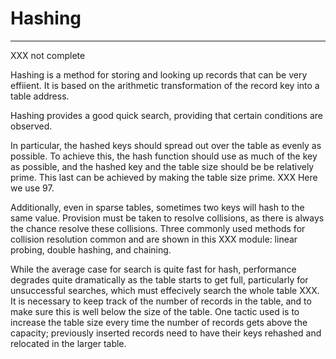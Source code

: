 # Hashing
---

XXX not complete

Hashing is a method for storing and looking up records that can be very
effiient.  It is based on the arithmetic transformation of the record
key into a table address.

Hashing provides a good quick search, providing that certain conditions
are observed.

In particular, the hashed keys should spread out over the table as evenly
as possible.  To achieve this, the hash function should use as much
of the key as possible, and the hashed key and the table size should
be be relatively prime.  This last can be achieved by making the table
size prime.
XXX Here we use 97.

Additionally, even in sparse tables, sometimes two keys will hash to the
same value. Provision must be taken to resolve collisions, as there is
always the chance resolve these collisions. Three commonly used methods
for collision resolution common and are shown in this XXX module: linear
probing, double hashing, and chaining.

While the average case for search is quite fast for hash, performance
degrades quite dramatically as the table starts to get full, particularly
for unsuccessful searches, which must effecively search the whole
table XXX.  It is necessary to keep track of the number of records in
the table, and to make sure this is well below the size of the table.
One tactic used is to increase the table size every time the number of
records gets above the capacity; previously inserted records need to
have their keys rehashed and relocated in the larger table.